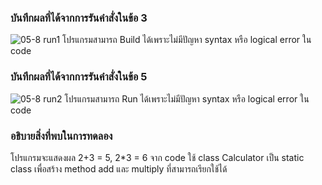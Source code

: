 ### บันทึกผลที่ได้จากการรันคำสั่งในข้อ 3
![05-8 run1](https://github.com/kanoksiriboonkam/03376836-OOP-2566-Lab-05/assets/144196048/3d70aa8e-3106-4d65-b2af-a5fa7c9e4b02)
โปรแกรมสามารถ Build ได้เพราะไม่มีปัญหา syntax หรือ logical error ใน code

### บันทึกผลที่ได้จากการรันคำสั่งในข้อ 5
![05-8 run2](https://github.com/kanoksiriboonkam/03376836-OOP-2566-Lab-05/assets/144196048/0edd216f-96f6-4d2c-8600-a03e32886bac)
โปรแกรมสามารถ Run ได้เพราะไม่มีปัญหา syntax หรือ logical error ใน code

### อธิบายสิ่งที่พบในการทดลอง
โปรแกรมจะแสดงผล 2+3 = 5, 2*3 = 6 จาก code ใช้ class Calculator เป็น static class เพื่อสร้าง method add และ multiply ที่สามารถเรียกใช้ได้
